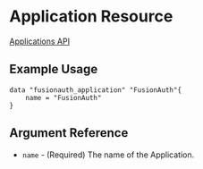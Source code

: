 # Application Resource

[Applications API](https://fusionauth.io/docs/v1/tech/apis/applications)

## Example Usage

```hcl
data "fusionauth_application" "FusionAuth"{
    name = "FusionAuth"
}
```

## Argument Reference

* `name` - (Required) The name of the Application.